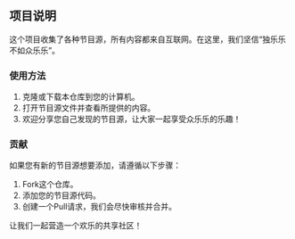 ## 项目说明

这个项目收集了各种节目源，所有内容都来自互联网。在这里，我们坚信“独乐乐不如众乐乐”。

### 使用方法

1. 克隆或下载本仓库到您的计算机。
2. 打开节目源文件并查看所提供的内容。
3. 欢迎分享您自己发现的节目源，让大家一起享受众乐乐的乐趣！

### 贡献

如果您有新的节目源想要添加，请遵循以下步骤：

1. Fork这个仓库。
2. 添加您的节目源代码。
3. 创建一个Pull请求，我们会尽快审核并合并。

让我们一起营造一个欢乐的共享社区！
